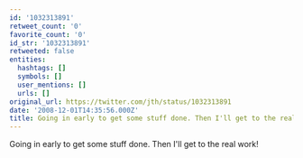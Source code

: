 ```yaml
---
id: '1032313891'
retweet_count: '0'
favorite_count: '0'
id_str: '1032313891'
retweeted: false
entities:
  hashtags: []
  symbols: []
  user_mentions: []
  urls: []
original_url: https://twitter.com/jth/status/1032313891
date: '2008-12-01T14:35:56.000Z'
title: Going in early to get some stuff done. Then I'll get to the real work!
---
```


Going in early to get some stuff done. Then I'll get to the real work!